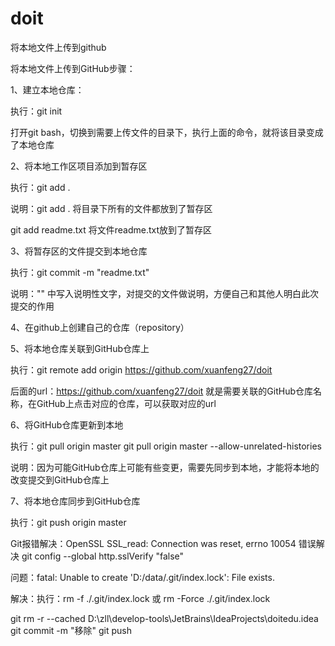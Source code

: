 # doit
将本地文件上传到github

将本地文件上传到GitHub步骤：

1、建立本地仓库：

执行：git init

打开git bash，切换到需要上传文件的目录下，执行上面的命令，就将该目录变成了本地仓库

2、将本地工作区项目添加到暂存区

执行：git add .

说明：git add .   将目录下所有的文件都放到了暂存区

git add readme.txt    将文件readme.txt放到了暂存区

3、将暂存区的文件提交到本地仓库

执行：git commit -m "readme.txt"

说明："" 中写入说明性文字，对提交的文件做说明，方便自己和其他人明白此次提交的作用

4、在github上创建自己的仓库（repository）

5、将本地仓库关联到GitHub仓库上

执行：git remote add origin https://github.com/xuanfeng27/doit

后面的url：https://github.com/xuanfeng27/doit 就是需要关联的GitHub仓库名称，在GitHub上点击对应的仓库，可以获取对应的url

6、将GitHub仓库更新到本地

执行：git pull origin master
git pull origin master --allow-unrelated-histories

说明：因为可能GitHub仓库上可能有些变更，需要先同步到本地，才能将本地的改变提交到GitHub仓库上

7、将本地仓库同步到GitHub仓库

执行：git push origin master


Git报错解决：OpenSSL SSL_read: Connection was reset, errno 10054 错误解决
git config --global http.sslVerify "false"


问题：fatal: Unable to create 'D:/data/.git/index.lock': File exists.

解决：执行：rm -f ./.git/index.lock  或  rm -Force ./.git/index.lock


git rm -r  --cached D:\zll\develop-tools\JetBrains\IdeaProjects\doitedu\.idea
git commit -m "移除"
git push
